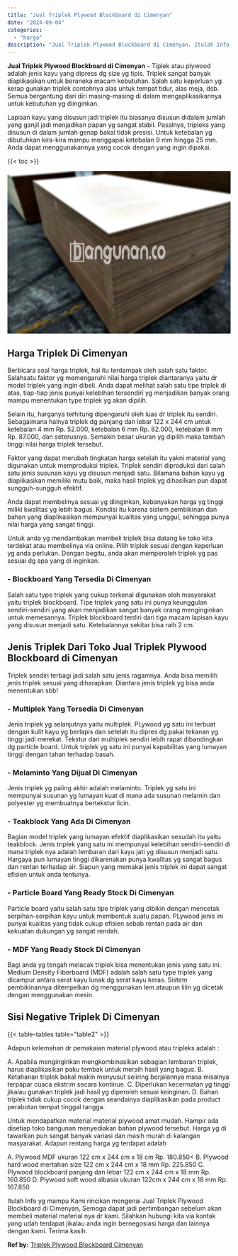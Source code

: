 ```yaml
---
title: "Jual Triplek Plywood Blockboard di Cimenyan"
date: "2024-09-04"
categories: 
  - "harga"
description: "Jual Triplek Plywood Blockboard di Cimenyan. Itulah Info yg mampu Kami rincikan mengenai Jual Triplek Plywood Blockboard di Cimenyan, Semoga dapat jadi perti..."
---
```


**Jual Triplek Plywood Blockboard di Cimenyan** – Tiplek atau plywood adalah jenis kayu yang dipress dg size yg tipis. Triplek sangat banyak diaplikasikan untuk beraneka macam kebutuhan. Salah satu keperluan yg kerap gunakan triplek contohnya alas untuk tempat tidur, alas meja, dsb. Semua bergantung dari diri masing-masing di dalam mengaplikasikannya untuk kebutuhan yg diinginkan.

Lapisan kayu yang disusun jadi triplek itu biasanya disusun didalam jumlah yang ganjil jadi menjadikan papan yg sangat stabil. Pasalnya, tripleks yang disusun di dalam jumlah genap bakal tidak presisi. Untuk ketebalan yg dibutuhkan kira-kira mampu menggapai ketebalan 9 mm hingga 25 mm. Anda dapat menggunakannya yang cocok dengan yang ingin dipakai.

{{< toc >}}

![Jual Triplek Plywood Blockboard di Cimenyan](/images/jual-triplek-murah-38.png)

## Harga Triplek Di Cimenyan

Berbicara soal harga triplek, hal itu terdampak oleh salah satu faktor. Salahsatu faktor yg memengaruhi nilai harga triplek diantaranya yaitu dr model triplek yang ingin dibeli. Anda dapat melihat salah satu tipe triplek di atas, tiap-tiap jenis punyai kelebihan tersendiri yg menjadikan banyak orang mampu menentukan type triplek yg akan dipilih.

Selain itu, harganya terhitung dipengaruhi oleh luas dr triplek itu sendiri. Sebagaimana halnya triplek dg panjang dan lebar 122 x 244 cm untuk ketebalan 4 mm Rp. 52.000, ketebalan 6 mm Rp. 82.000, ketebalan 8 mm Rp. 87.000, dan seterusnya. Semakin besar ukuran yg dipilih maka tambah tinggi nilai harga triplek tersebut.

Faktor yang dapat merubah tingkatan harga setelah itu yakni material yang digunakan untuk memproduksi triplek. Triplek sendiri diproduksi dari salah satu jenis susunan kayu yg disusun menjadi satu. Bilamana bahan kayu yg diaplikasikan memiliki mutu baik, maka hasil triplek yg dihasilkan pun dapat sungguh-sungguh efektif.

Anda dapat membelinya sesuai yg diinginkan, kebanyakan harga yg tinggi miliki kwalitas yg lebih bagus. Kondisi itu karena sistem pembikinan dan bahan yang diaplikasikan mempunyai kualitas yang unggul, sehingga punya nilai harga yang sangat tinggi.

Untuk anda yg mendambakan membeli triplek bisa datang ke toko kita terdekat atau membelinya via online. Pilih triplek sesuai dengan keperluan yg anda perlukan. Dengan begitu, anda akan memperoleh triplek yg pas sesuai dg apa yang di inginkan.

### \- Blockboard Yang Tersedia Di Cimenyan

Salah satu type triplek yang cukup terkenal digunakan oleh masyarakat yaitu triplek blockboard. Tipe triplek yang satu ini punya keunggulan sendiri-sendiri yang akan menjadikan sangat banyak orang menginginkan untuk memesannya. Triplek blockboard terdiri dari tiga macam lapisan kayu yang disusun menjadi satu. Ketebalannya sekitar bisa raih 2 cm.

## Jenis Triplek Dari Toko Jual Triplek Plywood Blockboard di Cimenyan

Triplek sendiri terbagi jadi salah satu jenis ragamnya. Anda bisa memilih jenis triplek sesuai yang diharapkan. Diantara jenis triplek yg bisa anda menentukan sbb!

### \- Multiplek Yang Tersedia Di Cimenyan

Jenis triplek yg selanjutnya yaitu multiplek. PLywood yg satu ini terbuat dengan kulit kayu yg berlapis dan setelah itu dipres dg pakai tekanan yg tinggi jadi merekat. Tekstur dari multiplek sendiri lebih rapat dibandingkan dg particle board. Untuk triplek yg satu ini punyai kapabilitas yang lumayan tinggi dengan tahan terhadap basah.

### \- Melaminto Yang Dijual Di Cimenyan

Jenis triplek yg paling akhir adalah melaminto. Triplek yg satu ini mempunyai susunan yg lumayan kuat di mana ada susunan melamin dan polyester yg membuatnya bertekstur licin.

### \- Teakblock Yang Ada Di Cimenyan

Bagian model triplek yang lumayan efektif diaplikasikan sesudah itu yaitu teakblock. Jenis triplek yang satu ini mempunyai kelebihan sendiri-sendiri di mana triplek nya adalah lembaran dari kayu jati yg disusun menjadi satu. Hargaya pun lumayan tinggi dikarenakan punya kwalitas yg sangat bagus dan rentan terhadap air. Siapun yang memakai jenis triplek ini dapat sangat efisien untuk anda tentunya.

### \- Particle Board Yang Ready Stock Di Cimenyan

Particle board yaitu salah satu tipe triplek yang dibikin dengan mencetak serpihan-serpihan kayu untuk membentuk suatu papan. PLywood jenis ini punyai kualitas yang tidak cukup efisien sebab rentan pada air dan kekuatan dukungan yg sangat rendah.

### \- MDF Yang Ready Stock Di Cimenyan

Bagi anda yg tengah melacak triplek bisa menentukan jenis yang satu ini. Medium Density Fiberboard (MDF) adalah salah satu type triplek yang dicampur antara serat kayu lunak dg serat kayu keras. Sistem pembikinannya ditempelkan dg menggunakan lem ataupun lilin yg dicetak dengan menggunakan mesin.

## Sisi Negative Triplek Di Cimenyan

{{< table-tables table="table2" >}}

Adapun kelemahan dr pemakaian material plywood atau tripleks adalah :

A. Apabila menginginkan mengkombinasikan sebagian lembaran triplek, harus diaplikasikan paku tembak untuk meraih hasil yang bagus. B. Ketahanan triplek bakal makin menyusut seiiring berjalannya masa misalnya terpapar cuaca ekstrim secara kontinue. C. Diperlukan kecermatan yg tinggi jikalau gunakan triplek jadi hasil yg diperoleh sesuai keinginan. D. Bahan triplek tidak cukup cocok dengan seandainya diaplikasikan pada product perabotan tempat tinggal tangga.

Untuk mendapatkan material material plywood amat mudah. Hampir ada disetiap toko bangunan menyediakan bahan plywood tersebut. Harga yg di tawarkan pun sangat banyak variasi dan masih murah di kalangan masyarakat. Adapun rentang harga yg terdapat adalah

A. Plywood MDF ukuran 122 cm x 244 cm x 18 cm Rp. 180.850< B. Plywood hard wood mertahan size 122 cm x 244 cm x 18 mm Rp. 225.850 C. Plywood blockboard panjang dan lebar 122 cm x 244 cm x 18 mm Rp. 160.850 D. Plywood soft wood albasia ukuran 122cm x 244 cm x 18 mm Rp. 167.850

Itulah Info yg mampu Kami rincikan mengenai Jual Triplek Plywood Blockboard di Cimenyan, Semoga dapat jadi pertimbangan sebelum akan membeli material material nya dr kami. Silahkan hubungi kita via kontak yang udah terdapat jikalau anda ingin bernegosiasi harga dan lainnya dengan kami. Terima kasih.

**Ref by:** [Triplek Plywood Blockboard Cimenyan](https://id.wikipedia.org/wiki/Triplek)
